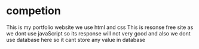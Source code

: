 # competion
This is my portfolio website we use html and css
This is resonse free site as we dont use javaScript so its response will not very good and also we dont use database here so it cant store any value in database
